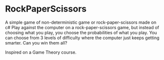 # RockPaperScissors
A simple game of non-deterministic game or rock-paper-scissors made on c#
Play against the computer on a rock-paper-scissors game, but instead of choosing what you play, you choose the probabilities of what you play.
You can choose from 3 levels of difficulty where the computer just keeps getting smarter. Can you win them all?

Inspired on a Game Theory course.
